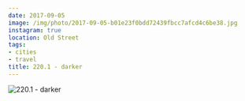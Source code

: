 ```yaml
---
date: 2017-09-05
image: /img/photo/2017-09-05-b01e23f0bdd72439fbcc7afcd4c6be38.jpg
instagram: true
location: Old Street
tags:
- cities
- travel
title: 220.1 - darker
---
```


![220.1 - darker](/img/photo/2017-09-05-b01e23f0bdd72439fbcc7afcd4c6be38.jpg)
